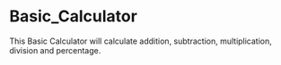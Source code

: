 # Basic_Calculator
This Basic Calculator will calculate addition, subtraction, multiplication, division and percentage.
